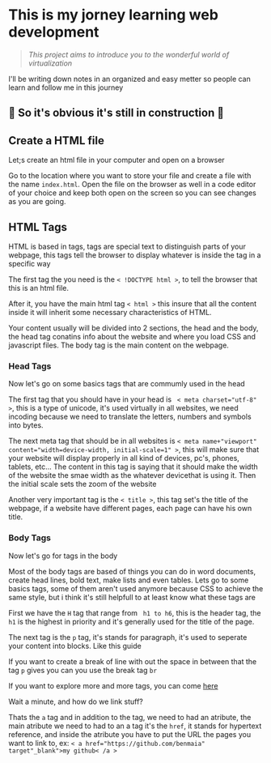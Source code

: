<h1> This is my jorney learning web development </h1>

> *This project aims to introduce you to the wonderful world of virtualization*
<p> I'll be writing down notes in an organized and easy metter so people can learn and follow me in this journey</p>

## :construction_worker: So it's obvious it's still in construction :construction: ##

<h2> Create a HTML file</h2>
<p> Let;s create an html file in your computer and open on a browser</p>
<p> Go to the location where you want to store your file and create a file with the name <code>index.html</code>. Open the file on the browser as well in a code editor of your choice and keep both open on the screen so you can see changes as you are going.</p>

<h2>HTML Tags</h2>
<p> HTML is based in tags, tags are special text to distinguish parts of your webpage, this tags tell the browser to display whatever is inside the tag in a specific way</p>
<p> The first tag the you need is the <code>< !DOCTYPE html ></code>, to tell the browser that this is an html file.</p>
<p> After it, you have the main html tag <code>< html ></code> this insure that all the content inside it will inherit some necessary characteristics of HTML.<p>
<p> Your content usually will be divided into 2 sections, the head and the body, the head tag conatins info about the website and where you load CSS and javascript files. The body tag is the main content on the webpage.</p>
  <h3> Head Tags </h3>
<p> Now let's go on some basics tags that are commumly used in the head</p>
<p> The first tag that you should have in your head is <code> < meta charset="utf-8" ></code>, this is a type of unicode, it's used virtually in all websites, we need incoding because we need to translate the letters, numbers and symbols into bytes.</p>
<p> The next meta tag that should be in all websites is <code>< meta name+"viewport" content="width=device-width, initial-scale=1" ></code>, this will make sure that your website will display properly in all kind of devices, pc's, phones, tablets, etc... The content in this tag is saying that it should make the width of the website the smae width as the whatever devicethat is using it. Then the initial scale sets the zoom of the website</p>
  <p> Another very important tag is the <code>< title ></code>, this tag set's the title of the webpage, if a website have different pages, each page can have his own title.</p>
  <h3> Body Tags</h3>
  <p> Now let's go for tags in the body</p>
  <p> Most of the body tags are based of things you can do in word documents, create head lines, bold text, make lists and even tables. Lets go to some basics tags, some of them aren't used anymore because CSS to achieve the same style, but i think it's still helpfull to at least know what these tags are</p>
  <p> First we have the <code>H</code> tag that range from <code> h1 to h6</code>, this is the header tag, the <code>h1</code> is the highest in priority and it's generally used for the title of the page.</p>
  <p> The next tag is the <code>p</code> tag, it's stands for paragraph, it's used to seperate your content into blocks. Like this guide</p>
  <p> If you want to create a break of line with out the space in between that the tag <code>p</code> gives you can you use the break tag <code>br</code>
<p> If you want to explore more and more tags, you can come <a href="https://www.w3schools.com/" target"_blank">here</a>
  <p> Wait a minute, and how do we link stuff?</p>
  <p> Thats the <code>a</code> tag and in addition to the tag, we need to had an atribute, the main atribute we need to had to an a tag it's the <code>href</code>, it stands for hypertext reference, and inside the atribute you have to put the URL the pages you want to link to, ex: <code>< a href="https://github.com/benmaia" target"_blank">my github< /a ></code>
